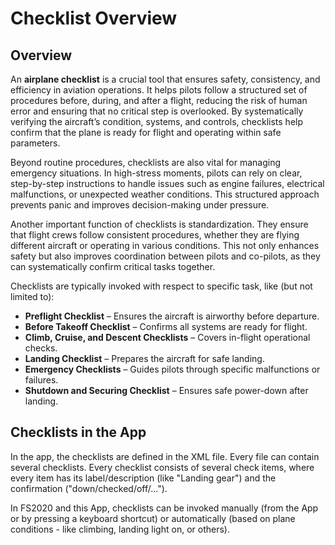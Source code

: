 # Checklist Overview

## Overview

An **airplane checklist** is a crucial tool that ensures safety, consistency, and efficiency in aviation operations. It helps pilots follow a structured set of procedures before, during, and after a flight, reducing the risk of human error and ensuring that no critical step is overlooked. By systematically verifying the aircraft’s condition, systems, and controls, checklists help confirm that the plane is ready for flight and operating within safe parameters.

Beyond routine procedures, checklists are also vital for managing emergency situations. In high-stress moments, pilots can rely on clear, step-by-step instructions to handle issues such as engine failures, electrical malfunctions, or unexpected weather conditions. This structured approach prevents panic and improves decision-making under pressure.

Another important function of checklists is standardization. They ensure that flight crews follow consistent procedures, whether they are flying different aircraft or operating in various conditions. This not only enhances safety but also improves coordination between pilots and co-pilots, as they can systematically confirm critical tasks together.

Checklists are typically invoked with respect to specific task, like (but not limited to):

* **Preflight Checklist** – Ensures the aircraft is airworthy before departure.
* **Before Takeoff Checklist** – Confirms all systems are ready for flight.
* **Climb, Cruise, and Descent Checklists** – Covers in-flight operational checks.
* **Landing Checklist** – Prepares the aircraft for safe landing.
* **Emergency Checklists** – Guides pilots through specific malfunctions or failures.
* **Shutdown and Securing Checklist** – Ensures safe power-down after landing.

## Checklists in the App

In the app, the checklists are defined in the XML file. Every file can contain several checklists. Every checklist consists of several check items, where every item has its label/description (like "Landing gear") and the confirmation ("down/checked/off/...").

In FS2020 and this App, checklists can be invoked manually (from the App or by pressing a keyboard shortcut) or automatically (based on plane conditions - like climbing, landing light on, or others).

